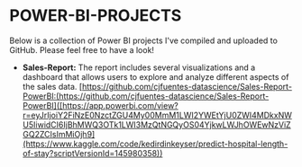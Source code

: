 # POWER-BI-PROJECTS

Below is a collection of Power BI projects I've compiled and uploaded to GitHub. Please feel free to have a look!

* **Sales-Report:** The report includes several visualizations and a dashboard that allows users to explore and analyze different aspects of the sales data. [https://github.com/cjfuentes-datascience/Sales-Report-PowerBI:(https://github.com/cjfuentes-datascience/Sales-Report-PowerBI]([https://app.powerbi.com/view?r=eyJrIjoiY2FiNzE0NzctZGU4My00MmM1LWI2YWEtYjU0ZWI4MDkxNWU5IiwidCI6IjBhMWQ3OTk1LWI3MzQtNGQyOS04YjkwLWJhOWEwNzViZGQ2ZCIsImMiOjh9](https://www.kaggle.com/code/kedirdinkeyser/predict-hospital-length-of-stay?scriptVersionId=145980358))
